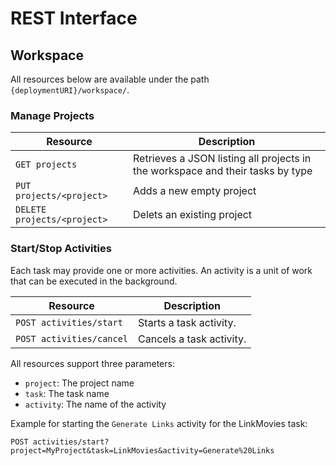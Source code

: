 # REST Interface

## Workspace

All resources below are available under the path `{deploymentURI}/workspace/`.

### Manage Projects

| Resource | Description |
| --- | --- |
| `GET projects`              | Retrieves a JSON listing all projects in the workspace and their tasks by type |
| `PUT projects/<project>`    | Adds a new empty project |   
| `DELETE projects/<project>` | Delets an existing project |

### Start/Stop Activities

Each task may provide one or more activities. An activity is a unit of work that can be executed in the background.

| Resource | Description |
| --- | --- |
| `POST activities/start` | Starts a task activity. |
| `POST activities/cancel` | Cancels a task activity. |

All resources support three parameters:
- `project`: The project name
- `task`: The task name
- `activity`: The name of the activity

Example for starting the `Generate Links` activity for the LinkMovies task:

    POST activities/start?project=MyProject&task=LinkMovies&activity=Generate%20Links
    
    